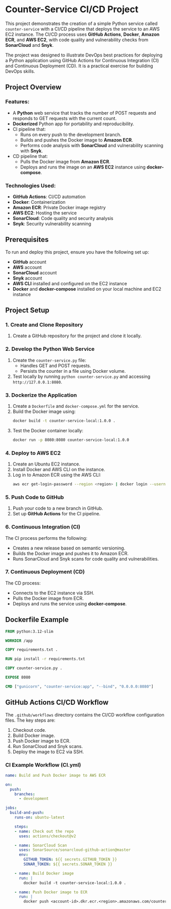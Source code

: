 # Counter-Service CI/CD Project

This project demonstrates the creation of a simple Python service called `counter-service` with a CI/CD pipeline that deploys the service to an AWS EC2 instance. The CI/CD process uses **GitHub Actions**, **Docker**, **Amazon ECR**, and **AWS EC2**, with code quality and vulnerability checks from **SonarCloud** and **Snyk**.

The project was designed to illustrate DevOps best practices for deploying a Python application using GitHub Actions for Continuous Integration (CI) and Continuous Deployment (CD). It is a practical exercise for building DevOps skills.

## Project Overview

### Features:
- A **Python** web service that tracks the number of POST requests and responds to GET requests with the current count.
- **Dockerized** Python app for portability and reproducibility.
- CI pipeline that:
  - Runs on every push to the development branch.
  - Builds and pushes the Docker image to **Amazon ECR**.
  - Performs code analysis with **SonarCloud** and vulnerability scanning with **Snyk**.
- CD pipeline that:
  - Pulls the Docker image from **Amazon ECR**.
  - Deploys and runs the image on an **AWS EC2** instance using **docker-compose**.

### Technologies Used:
- **GitHub Actions**: CI/CD automation
- **Docker**: Containerization
- **Amazon ECR**: Private Docker image registry
- **AWS EC2**: Hosting the service
- **SonarCloud**: Code quality and security analysis
- **Snyk**: Security vulnerability scanning

## Prerequisites

To run and deploy this project, ensure you have the following set up:

- **GitHub** account
- **AWS** account
- **SonarCloud** account
- **Snyk** account
- **AWS CLI** installed and configured on the EC2 instance
- **Docker** and **docker-compose** installed on your local machine and EC2 instance

## Project Setup

### 1. Create and Clone Repository
1. Create a GitHub repository for the project and clone it locally.

### 2. Develop the Python Web Service
1. Create the `counter-service.py` file:
   - Handles GET and POST requests.
   - Persists the counter in a file using Docker volume.
2. Test locally by running `python counter-service.py` and accessing `http://127.0.0.1:8080`.

### 3. Dockerize the Application
1. Create a `Dockerfile` and `docker-compose.yml` for the service.
2. Build the Docker image using:
   ```bash
   docker build -t counter-service-local:1.0.0 .
   ```
3. Test the Docker container locally:
   ```bash
   docker run -p 8080:8080 counter-service-local:1.0.0
   ```

### 4. Deploy to AWS EC2
1. Create an Ubuntu EC2 instance.
2. Install Docker and AWS CLI on the instance.
3. Log in to Amazon ECR using the AWS CLI:
   ```bash
   aws ecr get-login-password --region <region> | docker login --username AWS --password-stdin <account-id>.dkr.ecr.<region>.amazonaws.com
   ```

### 5. Push Code to GitHub
1. Push your code to a new branch in GitHub.
2. Set up **GitHub Actions** for the CI pipeline.

### 6. Continuous Integration (CI)
The CI process performs the following:
- Creates a new release based on semantic versioning.
- Builds the Docker image and pushes it to Amazon ECR.
- Runs SonarCloud and Snyk scans for code quality and vulnerabilities.

### 7. Continuous Deployment (CD)
The CD process:
- Connects to the EC2 instance via SSH.
- Pulls the Docker image from ECR.
- Deploys and runs the service using **docker-compose**.

## Dockerfile Example

```dockerfile
FROM python:3.12-slim

WORKDIR /app

COPY requirements.txt .

RUN pip install -r requirements.txt

COPY counter-service.py .

EXPOSE 8080

CMD ["gunicorn", "counter-service:app", "--bind", "0.0.0.0:8080"]
```

## GitHub Actions CI/CD Workflow

The `.github/workflows` directory contains the CI/CD workflow configuration files. The key steps are:
1. Checkout code.
2. Build Docker image.
3. Push Docker image to ECR.
4. Run SonarCloud and Snyk scans.
5. Deploy the image to EC2 via SSH.

### CI Example Workflow (CI.yml)

```yaml
name: Build and Push Docker image to AWS ECR

on:
  push:
    branches:
      - development

jobs:
  build-and-push:
    runs-on: ubuntu-latest

    steps:
    - name: Check out the repo
      uses: actions/checkout@v2

    - name: SonarCloud Scan
      uses: SonarSource/sonarcloud-github-action@master
      env:
        GITHUB_TOKEN: ${{ secrets.GITHUB_TOKEN }}
        SONAR_TOKEN: ${{ secrets.SONAR_TOKEN }}

    - name: Build Docker image
      run: |
        docker build -t counter-service-local:1.0.0 .

    - name: Push Docker image to ECR
      run: |
        docker push <account-id>.dkr.ecr.<region>.amazonaws.com/counter-service:latest
```


